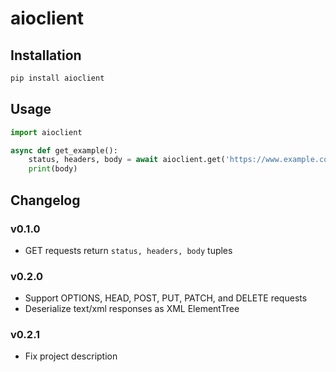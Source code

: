 aioclient
===

Installation
---

```sh
pip install aioclient
```

Usage
---

```python
import aioclient

async def get_example():
    status, headers, body = await aioclient.get('https://www.example.com/')
    print(body)
```

Changelog
---

### v0.1.0

* GET requests return `status, headers, body` tuples


### v0.2.0

* Support OPTIONS, HEAD, POST, PUT, PATCH, and DELETE requests
* Deserialize text/xml responses as XML ElementTree

### v0.2.1

* Fix project description
